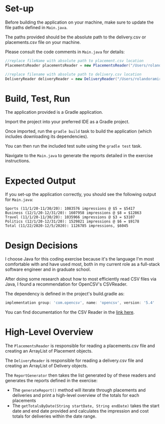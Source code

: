 # Set-up

Before building the application on  your machine, make sure to update the file paths defined in `Main.java`.

The paths provided should be the absolute path to the delivery.csv or placements.csv file on your machine.

Please consult the code comments in `Main.java` for details:
```java
//replace fileName with absolute path to placement.csv location
PlacementsReader placementsReader = new PlacementsReader("/Users/rolandoramirez/IdeaProjects/centro-exercise/src/main/resources/placements.csv");

//replace filename with absolute path to delivery.csv location
DeliveryReader deliveryReader = new DeliveryReader("/Users/rolandoramirez/IdeaProjects/centro-exercise/src/main/resources/delivery.csv");
```

# Build, Test, Run

The application provided is a Gradle application.

Import the project into your preferred IDE as a Gradle project.

Once imported, run the ```gradle build``` task to build the application (which includes downloading its dependencies).

You can then run the included test suite using the ```gradle test``` task.

Navigate to the `Main.java` to generate the reports detailed in the exercise instructions.

# Expected Output

If you set-up the application correctly, you should see the following output for `Main.java`:

```
Sports (11/1/20-11/30/20): 1083576 impressions @ $5 = $5417
Business (12/1/20-12/31/20): 1607958 impressions @ $8 = $12863
Travel (11/1/20-11/30/20): 1035966 impressions @ $3 = $3107
Politics (12/1/20-12/31/20): 1529821 impressions @ $6 = $9178
Total (11/22/2020-12/5/2020): 1126785 impressions, $6045
```

# Design Decisions

I choose Java for this coding exercise because it's the language I'm most comfortable with and have used most, both in my current role as a full-stack software engineer and in graduate school.

After doing some research about how to most efficiently read CSV files via Java, I found a recommendation for OpenCSV's CSVReader.

The dependency is defined in the project's build.gradle as:
```groovy
implementation group: 'com.opencsv', name: 'opencsv', version: '5.4'
```

You can find documentation for the CSV Reader in the [link here](http://opencsv.sourceforge.net/apidocs/com/opencsv/CSVReader.html).

# High-Level Overview

The `PlacementsReader` is responsible for reading a placements.csv file and creating an ArrayList of Placement objects.

The `DeliveryReader` is responsible for reading a delivery.csv file and creating an ArrayList of Delivery objects.

The `ReportGenerator` then takes the list generated by of these readers and generates the reports defined in the exercise:
- The `generateReport()` method will iterate through placements and deliveries and print a high-level overview of the totals for each placements
- The `getTotalsByDate(String startDate, String endDate)` takes the start date and end date provided and calculates the impression and cost totals for deliveries within the date range.

